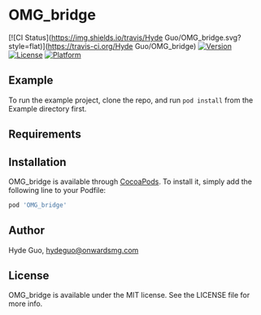 # OMG_bridge

[![CI Status](https://img.shields.io/travis/Hyde Guo/OMG_bridge.svg?style=flat)](https://travis-ci.org/Hyde Guo/OMG_bridge)
[![Version](https://img.shields.io/cocoapods/v/OMG_bridge.svg?style=flat)](https://cocoapods.org/pods/OMG_bridge)
[![License](https://img.shields.io/cocoapods/l/OMG_bridge.svg?style=flat)](https://cocoapods.org/pods/OMG_bridge)
[![Platform](https://img.shields.io/cocoapods/p/OMG_bridge.svg?style=flat)](https://cocoapods.org/pods/OMG_bridge)

## Example

To run the example project, clone the repo, and run `pod install` from the Example directory first.

## Requirements

## Installation

OMG_bridge is available through [CocoaPods](https://cocoapods.org). To install
it, simply add the following line to your Podfile:

```ruby
pod 'OMG_bridge'
```

## Author

Hyde Guo, hydeguo@onwardsmg.com

## License

OMG_bridge is available under the MIT license. See the LICENSE file for more info.
